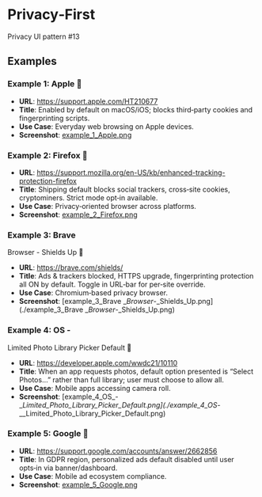 # Privacy‑First

Privacy UI pattern #13

## Examples

### Example 1: Apple 
- **URL**: https://support.apple.com/HT210677
- **Title**: Enabled
  by default on macOS/iOS; blocks third‑party cookies and fingerprinting
  scripts.
- **Use Case**: Everyday
  web browsing on Apple devices.
- **Screenshot**: [example_1_Apple.png](./example_1_Apple.png)

### Example 2: Firefox 
- **URL**: https://support.mozilla.org/en-US/kb/enhanced-tracking-protection-firefox
- **Title**: Shipping
  default blocks social trackers, cross‑site cookies, cryptominers.
  Strict mode opt‑in available.
- **Use Case**: Privacy‑oriented
  browser across platforms.
- **Screenshot**: [example_2_Firefox.png](./example_2_Firefox.png)

### Example 3: Brave
  Browser - Shields Up 
- **URL**: https://brave.com/shields/
- **Title**: Ads &
  trackers blocked, HTTPS upgrade, fingerprinting protection all ON by default.
  Toggle in URL‑bar for per‑site override.
- **Use Case**: Chromium‑based
  privacy browser.
- **Screenshot**: [example_3_Brave
__Browser_-_Shields_Up.png](./example_3_Brave
__Browser_-_Shields_Up.png)

### Example 4: OS -
  Limited Photo Library Picker Default 
- **URL**: https://developer.apple.com/wwdc21/10110
- **Title**: When an
  app requests photos, default option presented is “Select Photos…” rather than
  full library; user must choose to allow all.
- **Use Case**: Mobile
  apps accessing camera roll.
- **Screenshot**: [example_4_OS_-
__Limited_Photo_Library_Picker_Default.png](./example_4_OS_-
__Limited_Photo_Library_Picker_Default.png)

### Example 5: Google 
- **URL**: https://support.google.com/accounts/answer/2662856
- **Title**: In GDPR
  region, personalized ads default disabled until user opts‑in via
  banner/dashboard.
- **Use Case**: Mobile ad
  ecosystem compliance.
- **Screenshot**: [example_5_Google.png](./example_5_Google.png)

